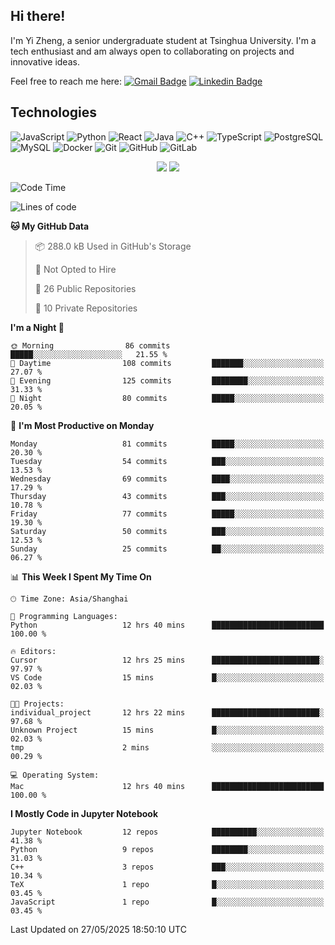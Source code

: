 ## Hi there!

I'm Yi Zheng, a senior undergraduate student at Tsinghua University. I'm a tech enthusiast and am always open to collaborating on projects and innovative ideas.

Feel free to reach me here: [![Gmail Badge](https://img.shields.io/badge/-zhengyi20thu@gmail.com-c14438?style=flat-square&logo=Gmail&logoColor=white&link=mailto:zhengyi20thu@gmail.com)](mailto:zhengyi20thu@gmail.com)
[![Linkedin Badge](https://img.shields.io/badge/-yizheng20-blue?style=flat-square&logo=Linkedin&logoColor=white&link=https://www.linkedin.com/in/yizheng20/)](https://www.linkedin.com/in/yi-zheng-mfe/)

## Technologies

![JavaScript](https://img.shields.io/badge/-JavaScript-black?style=flat-square&logo=javascript)
![Python](https://img.shields.io/badge/-Python-black?style=flat-square&logo=Python)
![React](https://img.shields.io/badge/-React-black?style=flat-square&logo=react)
![Java](https://img.shields.io/badge/-java-E34A86?style=flat-square&logo=java)
![C++](https://img.shields.io/badge/-C++-00599C?style=flat-square&logo=c)
![TypeScript](https://img.shields.io/badge/-TypeScript-007ACC?style=flat-square&logo=typescript)
![PostgreSQL](https://img.shields.io/badge/-PostgreSQL-336791?style=flat-square&logo=postgresql)
![MySQL](https://img.shields.io/badge/-MySQL-black?style=flat-square&logo=mysql)
![Docker](https://img.shields.io/badge/-Docker-black?style=flat-square&logo=docker)
![Git](https://img.shields.io/badge/-Git-black?style=flat-square&logo=git)
![GitHub](https://img.shields.io/badge/-GitHub-181717?style=flat-square&logo=github)
![GitLab](https://img.shields.io/badge/-GitLab-FCA121?style=flat-square&logo=gitlab)

<p align="center">
    <img src = "https://github-readme-stats.vercel.app/api?username=Zheng-Yi-git&show_icons=true&theme=yeblu&hide_border=true&count_private=true">
    <img src = "https://github-readme-stats.vercel.app/api/top-langs/?username=Zheng-Yi-git&hide=html,css&theme=yeblu&layout=compact&hide_border=true&count_private=true&langs_count=8">
</p>

<!--START_SECTION:waka-->
![Code Time](http://img.shields.io/badge/Code%20Time-1%2C296%20hrs%2030%20mins-blue)

![Lines of code](https://img.shields.io/badge/From%20Hello%20World%20I%27ve%20Written-2.8%20million%20lines%20of%20code-blue)

**🐱 My GitHub Data** 

> 📦 288.0 kB Used in GitHub's Storage 
 > 
> 🚫 Not Opted to Hire
 > 
> 📜 26 Public Repositories 
 > 
> 🔑 10 Private Repositories 
 > 
**I'm a Night 🦉** 

```text
🌞 Morning                86 commits          █████░░░░░░░░░░░░░░░░░░░░   21.55 % 
🌆 Daytime                108 commits         ███████░░░░░░░░░░░░░░░░░░   27.07 % 
🌃 Evening                125 commits         ████████░░░░░░░░░░░░░░░░░   31.33 % 
🌙 Night                  80 commits          █████░░░░░░░░░░░░░░░░░░░░   20.05 % 
```
📅 **I'm Most Productive on Monday** 

```text
Monday                   81 commits          █████░░░░░░░░░░░░░░░░░░░░   20.30 % 
Tuesday                  54 commits          ███░░░░░░░░░░░░░░░░░░░░░░   13.53 % 
Wednesday                69 commits          ████░░░░░░░░░░░░░░░░░░░░░   17.29 % 
Thursday                 43 commits          ███░░░░░░░░░░░░░░░░░░░░░░   10.78 % 
Friday                   77 commits          █████░░░░░░░░░░░░░░░░░░░░   19.30 % 
Saturday                 50 commits          ███░░░░░░░░░░░░░░░░░░░░░░   12.53 % 
Sunday                   25 commits          ██░░░░░░░░░░░░░░░░░░░░░░░   06.27 % 
```


📊 **This Week I Spent My Time On** 

```text
🕑︎ Time Zone: Asia/Shanghai

💬 Programming Languages: 
Python                   12 hrs 40 mins      █████████████████████████   100.00 % 

🔥 Editors: 
Cursor                   12 hrs 25 mins      ████████████████████████░   97.97 % 
VS Code                  15 mins             █░░░░░░░░░░░░░░░░░░░░░░░░   02.03 % 

🐱‍💻 Projects: 
individual_project       12 hrs 22 mins      ████████████████████████░   97.68 % 
Unknown Project          15 mins             █░░░░░░░░░░░░░░░░░░░░░░░░   02.03 % 
tmp                      2 mins              ░░░░░░░░░░░░░░░░░░░░░░░░░   00.29 % 

💻 Operating System: 
Mac                      12 hrs 40 mins      █████████████████████████   100.00 % 
```

**I Mostly Code in Jupyter Notebook** 

```text
Jupyter Notebook         12 repos            ██████████░░░░░░░░░░░░░░░   41.38 % 
Python                   9 repos             ████████░░░░░░░░░░░░░░░░░   31.03 % 
C++                      3 repos             ███░░░░░░░░░░░░░░░░░░░░░░   10.34 % 
TeX                      1 repo              █░░░░░░░░░░░░░░░░░░░░░░░░   03.45 % 
JavaScript               1 repo              █░░░░░░░░░░░░░░░░░░░░░░░░   03.45 % 
```




 Last Updated on 27/05/2025 18:50:10 UTC
<!--END_SECTION:waka-->
